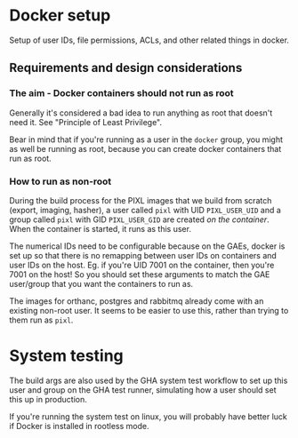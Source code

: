 # Docker setup

Setup of user IDs, file permissions, ACLs, and other related things in docker.

## Requirements and design considerations

### The aim - Docker containers should not run as root

Generally it's considered a bad idea to run anything as root that doesn't need it.
See "Principle of Least Privilege".

Bear in mind that if you're running as a user in the `docker` group, you might as well
be running as root, because you can create docker containers that run as root.

### How to run as non-root

During the build process for the PIXL images that we build from scratch (export, imaging, hasher),
a user called `pixl` with UID `PIXL_USER_UID` and
a group called `pixl` with GID `PIXL_USER_GID` are created *on the container*.
When the container is started, it runs as this user.

The numerical IDs need to be configurable because on the GAEs,
docker is set up so that there is no remapping between user IDs on containers and
user IDs on the host.
Eg. if you're UID 7001 on the container, then
you're 7001 on the host!
So you should set these arguments to match the GAE user/group that you want the containers to run as.

The images for orthanc, postgres and rabbitmq already come with an existing non-root user.
It seems to be easier to use this, rather than trying to them run as `pixl`.

# System testing

The build args are also used by the GHA system test workflow to set up this user and group on
the GHA test runner, simulating how a user should set this up in production.

If you're running the system test on linux, you will probably have better luck if Docker
is installed in rootless mode.


